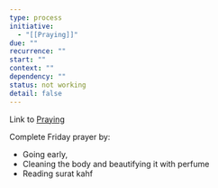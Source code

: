 ```yaml
---
type: process
initiative:
  - "[[Praying]]"
due: ""
recurrence: ""
start: ""
context: ""
dependency: ""
status: not working
detail: false
---
```


Link to [Praying](Initiatives/worship/Praying.md)

Complete Friday prayer by:

* Going early,
* Cleaning the body and beautifying it with perfume
* Reading surat kahf

